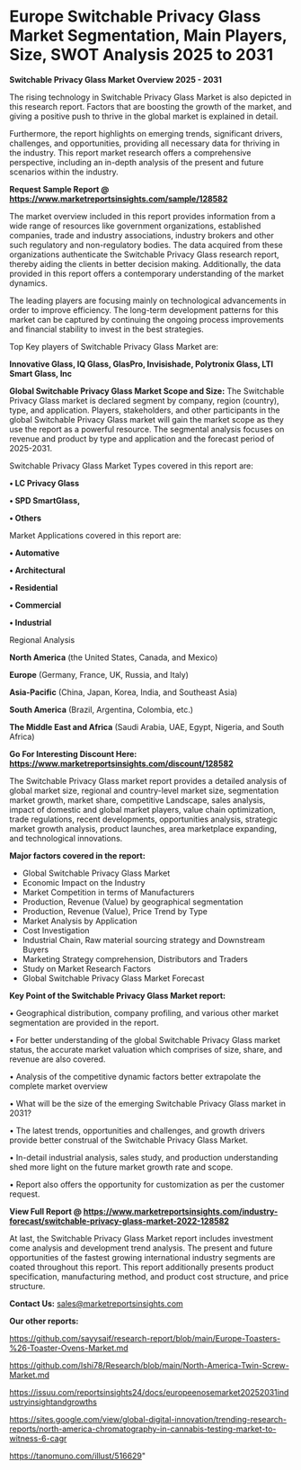 # Europe Switchable Privacy Glass Market Segmentation, Main Players, Size, SWOT Analysis 2025 to 2031

<Strong> Switchable Privacy Glass Market Overview 2025 - 2031</strong>

The rising technology in Switchable Privacy Glass Market is also depicted in this research report. Factors that are boosting the growth of the market, and giving a positive push to thrive in the global market is explained in detail.

Furthermore, the report highlights on emerging trends, significant drivers, challenges, and opportunities, providing all necessary data for thriving in the industry. This report market research offers a comprehensive perspective, including an in-depth analysis of the present and future scenarios within the industry.

<strong>Request Sample Report @ <a href=https://www.marketreportsinsights.com/sample/128582>https://www.marketreportsinsights.com/sample/128582</a></strong>

The market overview included in this report provides information from a wide range of resources like government organizations, established companies, trade and industry associations, industry brokers and other such regulatory and non-regulatory bodies. The data acquired from these organizations authenticate the Switchable Privacy Glass research report, thereby aiding the clients in better decision making. Additionally, the data provided in this report offers a contemporary understanding of the market dynamics.

The leading players are focusing mainly on technological advancements in order to improve efficiency. The long-term development patterns for this market can be captured by continuing the ongoing process improvements and financial stability to invest in the best strategies.

Top Key players of Switchable Privacy Glass Market are:

<strong>Innovative Glass, IQ Glass, GlasPro, Invisishade, Polytronix Glass, LTI Smart Glass, Inc</strong>

<strong><b>Global Switchable Privacy Glass Market Scope and Size:</b></strong>
The Switchable Privacy Glass market is declared segment by company, region (country), type, and application. Players, stakeholders, and other participants in the global Switchable Privacy Glass market will gain the market scope as they use the report as a powerful resource. The segmental analysis focuses on revenue and product by type and application and the forecast period of 2025-2031.

Switchable Privacy Glass Market Types covered in this report are:

<strong>• LC Privacy Glass

• SPD SmartGlass,

• Others</strong>

Market Applications covered in this report are:

<strong>• Automative

• Architectural

• Residential

• Commercial

• Industrial</strong> 

Regional Analysis

<strong>North America</strong> (the United States, Canada, and Mexico)

<strong>Europe</strong> (Germany, France, UK, Russia, and Italy)

<strong>Asia-Pacific</strong> (China, Japan, Korea, India, and Southeast Asia)

<strong>South America</strong> (Brazil, Argentina, Colombia, etc.)

<strong>The Middle East and Africa</strong> (Saudi Arabia, UAE, Egypt, Nigeria, and South Africa)

<strong>Go For Interesting Discount Here: <a href=https://www.marketreportsinsights.com/discount/128582>https://www.marketreportsinsights.com/discount/128582</a></strong>

The Switchable Privacy Glass market report provides a detailed analysis of global market size, regional and country-level market size, segmentation market growth, market share, competitive Landscape, sales analysis, impact of domestic and global market players, value chain optimization, trade regulations, recent developments, opportunities analysis, strategic market growth analysis, product launches, area marketplace expanding, and technological innovations.

<strong><b>Major factors covered in the report:</b></strong>
<ul>
  <li>Global Switchable Privacy Glass Market </li>
  <li>Economic Impact on the Industry</li>
  <li>Market Competition in terms of Manufacturers</li>
  <li>Production, Revenue (Value) by geographical segmentation</li>
  <li>Production, Revenue (Value), Price Trend by Type</li>
  <li>Market Analysis by Application</li>
  <li>Cost Investigation</li>
  <li>Industrial Chain, Raw material sourcing strategy and Downstream Buyers</li>
  <li>Marketing Strategy comprehension, Distributors and Traders</li>
  <li>Study on Market Research Factors</li>
  <li>Global Switchable Privacy Glass Market Forecast</li>
</ul>

<strong><b>Key Point of the Switchable Privacy Glass Market report:</b></strong>

• Geographical distribution, company profiling, and various other market segmentation are provided in the report.

• For better understanding of the global Switchable Privacy Glass market status, the accurate market valuation which comprises of size, share, and revenue are also covered.

• Analysis of the competitive dynamic factors better extrapolate the complete market overview

• What will be the size of the emerging Switchable Privacy Glass market in 2031?

• The latest trends, opportunities and challenges, and growth drivers provide better construal of the Switchable Privacy Glass Market.

• In-detail industrial analysis, sales study, and production understanding shed more light on the future market growth rate and scope.

• Report also offers the opportunity for customization as per the customer request.

<strong><b>View Full Report @ <a href=https://www.marketreportsinsights.com/industry-forecast/switchable-privacy-glass-market-2022-128582>https://www.marketreportsinsights.com/industry-forecast/switchable-privacy-glass-market-2022-128582</a></b></strong>


At last, the Switchable Privacy Glass Market report includes investment come analysis and development trend analysis. The present and future opportunities of the fastest growing international industry segments are coated throughout this report. This report additionally presents product specification, manufacturing method, and product cost structure, and price structure.

<strong>Contact Us:</strong>
sales@marketreportsinsights.com

<strong>Our other reports:</strong>

<a href=https://github.com/sayysaif/research-report/blob/main/Europe-Toasters-%26-Toaster-Ovens-Market.md>https://github.com/sayysaif/research-report/blob/main/Europe-Toasters-%26-Toaster-Ovens-Market.md</a>

<a href=https://github.com/Ishi78/Research/blob/main/North-America-Twin-Screw-Market.md>https://github.com/Ishi78/Research/blob/main/North-America-Twin-Screw-Market.md</a>

<a href=https://issuu.com/reportsinsights24/docs/europeenosemarket20252031industryinsightandgrowths>https://issuu.com/reportsinsights24/docs/europeenosemarket20252031industryinsightandgrowths</a>

<a href=https://sites.google.com/view/global-digital-innovation/trending-research-reports/north-america-chromatography-in-cannabis-testing-market-to-witness-6-cagr>https://sites.google.com/view/global-digital-innovation/trending-research-reports/north-america-chromatography-in-cannabis-testing-market-to-witness-6-cagr</a>

<a href=https://tanomuno.com/illust/516629>https://tanomuno.com/illust/516629</a>"
